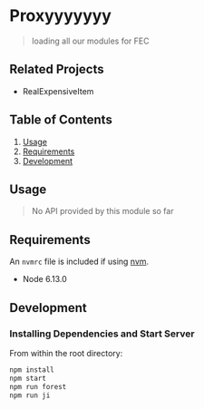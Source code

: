 # Proxyyyyyyy

> loading all our modules for FEC

## Related Projects

  - RealExpensiveItem

## Table of Contents

1. [Usage](#Usage)
1. [Requirements](#requirements)
1. [Development](#development)

## Usage

> No API provided by this module so far

## Requirements

An `nvmrc` file is included if using [nvm](https://github.com/creationix/nvm).

- Node 6.13.0

## Development

### Installing Dependencies and Start Server

From within the root directory:

```sh
npm install
npm start
npm run forest
npm run ji
```

